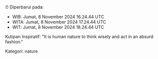 ⏰ Diperbarui pada:
- WIB: Jumat, 8 November 2024 16.24.44 UTC
- WITA: Jumat, 8 November 2024 17.24.44 UTC
- WIT: Jumat, 8 November 2024 18.24.44 UTC

Kutipan Inspiratif:
"It is human nature to think wisely and act in an absurd fashion."


Kategori: nature

